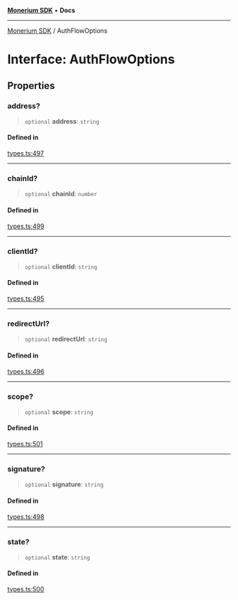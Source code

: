 [**Monerium SDK**](../README.md) • **Docs**

---

[Monerium SDK](../README.md) / AuthFlowOptions

# Interface: AuthFlowOptions

## Properties

### address?

> `optional` **address**: `string`

#### Defined in

[types.ts:497](https://github.com/monerium/js-monorepo/blob/daf0515eb0b1bfcdd9bd49ef605447668fdb0f6a/packages/sdk/src/types.ts#L497)

---

### chainId?

> `optional` **chainId**: `number`

#### Defined in

[types.ts:499](https://github.com/monerium/js-monorepo/blob/daf0515eb0b1bfcdd9bd49ef605447668fdb0f6a/packages/sdk/src/types.ts#L499)

---

### clientId?

> `optional` **clientId**: `string`

#### Defined in

[types.ts:495](https://github.com/monerium/js-monorepo/blob/daf0515eb0b1bfcdd9bd49ef605447668fdb0f6a/packages/sdk/src/types.ts#L495)

---

### redirectUrl?

> `optional` **redirectUrl**: `string`

#### Defined in

[types.ts:496](https://github.com/monerium/js-monorepo/blob/daf0515eb0b1bfcdd9bd49ef605447668fdb0f6a/packages/sdk/src/types.ts#L496)

---

### scope?

> `optional` **scope**: `string`

#### Defined in

[types.ts:501](https://github.com/monerium/js-monorepo/blob/daf0515eb0b1bfcdd9bd49ef605447668fdb0f6a/packages/sdk/src/types.ts#L501)

---

### signature?

> `optional` **signature**: `string`

#### Defined in

[types.ts:498](https://github.com/monerium/js-monorepo/blob/daf0515eb0b1bfcdd9bd49ef605447668fdb0f6a/packages/sdk/src/types.ts#L498)

---

### state?

> `optional` **state**: `string`

#### Defined in

[types.ts:500](https://github.com/monerium/js-monorepo/blob/daf0515eb0b1bfcdd9bd49ef605447668fdb0f6a/packages/sdk/src/types.ts#L500)
